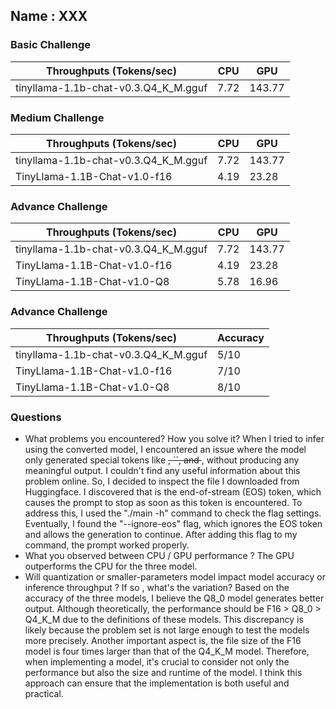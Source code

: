## Name : XXX

### Basic Challenge


| Throughputs (Tokens/sec)             | CPU  | GPU  |
| ------------------------------------ | ---- | ---- |
| tinyllama-1.1b-chat-v0.3.Q4_K_M.gguf | 7.72 | 143.77 |

### Medium Challenge


| Throughputs (Tokens/sec)             | CPU  | GPU  |
| ------------------------------------ | ---- | ---- |
| tinyllama-1.1b-chat-v0.3.Q4_K_M.gguf | 7.72 | 143.77 |
| TinyLlama-1.1B-Chat-v1.0-f16         | 4.19 | 23.28 |

### Advance Challenge


| Throughputs (Tokens/sec)             | CPU  | GPU  |
| ------------------------------------ | ---- | ---- |
| tinyllama-1.1b-chat-v0.3.Q4_K_M.gguf | 7.72 | 143.77 |
| TinyLlama-1.1B-Chat-v1.0-f16         | 4.19 | 23.28 |
| TinyLlama-1.1B-Chat-v1.0-Q8          | 5.78 | 16.96 |

### Advance Challenge


| Throughputs (Tokens/sec)             | Accuracy |
| ------------------------------------ | -------- |
| tinyllama-1.1b-chat-v0.3.Q4_K_M.gguf | 5/10     |
| TinyLlama-1.1B-Chat-v1.0-f16         | 7/10     |
| TinyLlama-1.1B-Chat-v1.0-Q8          | 8/10     |

### Questions

* What problems you encountered? How you solve it?
When I tried to infer using the converted model, I encountered an issue where the model only generated special tokens like <s>, ``, and </s>, without producing any meaningful output. I couldn't find any useful information about this problem online. So, I decided to inspect the file I downloaded from Huggingface. I discovered that </s> is the end-of-stream (EOS) token, which causes the prompt to stop as soon as this token is encountered. To address this, I used the "./main -h" command to check the flag settings. Eventually, I found the "--ignore-eos" flag, which ignores the EOS token and allows the generation to continue. After adding this flag to my command, the prompt worked properly.
* What you observed between CPU / GPU performance ?
The GPU outperforms the CPU for the three model.
* Will quantization or smaller-parameters model impact model accuracy or inference throughput ? If so , what's the variation?
Based on the accuracy of the three models, I believe the Q8_0 model generates better output. Although theoretically, the performance should be F16 > Q8_0 > Q4_K_M due to the definitions of these models. This discrepancy is likely because the problem set is not large enough to test the models more precisely.
Another important aspect is, the file size of the F16 model is four times larger than that of the Q4_K_M model. Therefore, when implementing a model, it's crucial to consider not only the performance but also the size and runtime of the model. I think this approach can ensure that the implementation is both useful and practical.